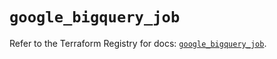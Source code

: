 # `google_bigquery_job`

Refer to the Terraform Registry for docs: [`google_bigquery_job`](https://registry.terraform.io/providers/hashicorp/google/6.19.0/docs/resources/bigquery_job).
